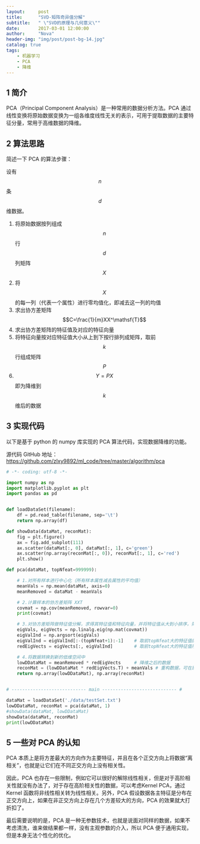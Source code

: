 ```yaml
---
layout:     post
title:      "SVD-矩阵奇异值分解"
subtitle:   " \"SVD的原理与几何意义\""
date:       2017-03-01 12:00:00
author:     "Nova"
header-img: "img/post/post-bg-14.jpg"
catalog: true
tags:
    - 机器学习
    - PCA
    - 降维
---
```


## 1 简介

PCA（Principal Component Analysis）是一种常用的数据分析方法。PCA 通过线性变换将原始数据变换为一组各维度线性无关的表示，可用于提取数据的主要特征分量，常用于高维数据的降维。

## 2 算法思路

简述一下 PCA 的算法步骤：

设有 $$n$$ 条 $$d$$ 维数据。

1. 将原始数据按列组成 $$n$$ 行 $$d$$ 列矩阵 $$X$$
2. 将 $$X$$ 的每一列（代表一个属性）进行零均值化，即减去这一列的均值
3. 求出协方差矩阵 $$C=\frac{1}{m}XX^\mathsf{T}$$
4. 求出协方差矩阵的特征值及对应的特征向量
5. 将特征向量按对应特征值大小从上到下按行排列成矩阵，取前 $$k$$ 行组成矩阵 $$P$$
6. $$Y=PX$$ 即为降维到 $$k$$ 维后的数据

## 3 实现代码

以下是基于 python 的 numpy 库实现的 PCA 算法代码，实现数据降维的功能。

源代码 GitHub 地址：https://github.com/zlxy9892/ml_code/tree/master/algorithm/pca

```python
# -*- coding: utf-8 -*-

import numpy as np
import matplotlib.pyplot as plt
import pandas as pd


def loadDataSet(filename):
    df = pd.read_table(filename, sep='\t')
    return np.array(df)

def showData(dataMat, reconMat):
    fig = plt.figure()
    ax = fig.add_subplot(111)
    ax.scatter(dataMat[:, 0], dataMat[:, 1], c='green')
    ax.scatter(np.array(reconMat[:, 0]), reconMat[:, 1], c='red')
    plt.show()

def pca(dataMat, topNfeat=999999):

    # 1.对所有样本进行中心化（所有样本属性减去属性的平均值）
    meanVals = np.mean(dataMat, axis=0)
    meanRemoved = dataMat - meanVals

    # 2.计算样本的协方差矩阵 XXT
    covmat = np.cov(meanRemoved, rowvar=0)
    print(covmat)

    # 3.对协方差矩阵做特征值分解，求得其特征值和特征向量，并将特征值从大到小排序，筛选出前topNfeat个
    eigVals, eigVects = np.linalg.eig(np.mat(covmat))
    eigValInd = np.argsort(eigVals)
    eigValInd = eigValInd[:-(topNfeat+1):-1]    # 取前topNfeat大的特征值的索引
    redEigVects = eigVects[:, eigValInd]        # 取前topNfeat大的特征值所对应的特征向量

    # 4.将数据转换到新的低维空间中
    lowDDataMat = meanRemoved * redEigVects     # 降维之后的数据
    reconMat = (lowDDataMat * redEigVects.T) + meanVals # 重构数据，可在原数据维度下进行对比查看
    return np.array(lowDDataMat), np.array(reconMat)


# ---------------------------- main ---------------------------- #

dataMat = loadDataSet('./data/testSet.txt')
lowDDataMat, reconMat = pca(dataMat, 1)
#showData(dataMat, lowDDataMat)
showData(dataMat, reconMat)
print(lowDDataMat)
```

## 5 一些对 PCA 的认知

PCA 本质上是将方差最大的方向作为主要特征，并且在各个正交方向上将数据“离相关”，也就是让它们在不同正交方向上没有相关性。

因此，PCA 也存在一些限制，例如它可以很好的解除线性相关，但是对于高阶相关性就没有办法了，对于存在高阶相关性的数据，可以考虑Kernel PCA，通过 Kernel 函数将非线性相关转为线性相关。另外，PCA 假设数据各主特征是分布在正交方向上，如果在非正交方向上存在几个方差较大的方向，PCA 的效果就大打折扣了。

最后需要说明的是，PCA 是一种无参数技术，也就是说面对同样的数据，如果不考虑清洗，谁来做结果都一样，没有主观参数的介入，所以 PCA 便于通用实现，但是本身无法个性化的优化。
